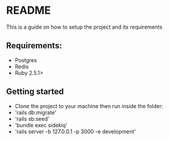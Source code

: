 # README
This is a guide on how to setup the project and its requirements

## Requirements:
- Postgres
- Redis
- Ruby 2.5.1>


## Getting started

- Clone the project to your machine then run inside the folder:
- 'rails db:migrate'
- 'rails sb:seed'
- 'bundle exec sidekiq'
- 'rails server -b 127.0.0.1 -p 3000 -e development'


